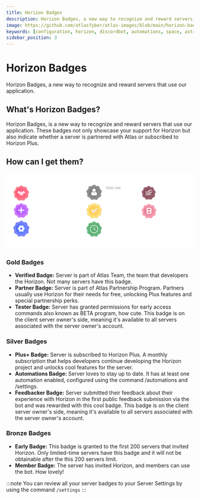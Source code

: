 ```yaml
---
title: Horizon Badges
description: Horizon Badges, a new way to recognize and reward servers that use our application.
image: https://github.com/atlasfyber/atlas-images/blob/main/horizon-badges.jpg?raw=true
keywords: [configuration, horizon, discordbot, automations, space, astronomy, settings]
sidebar_position: 3
---
```

# Horizon Badges
Horizon Badges, a new way to recognize and reward servers that use our application.

## What's Horizon Badges?
Horizon Badges, is a new way to recognize and reward servers that use our application. These badges not only showcase your support for Horizon but also indicate whether a server is partnered with Atlas or subscribed to Horizon Plus.

## How can I get them?
![Badges](https://github.com/atlasfyber/atlas-images/blob/main/horizon-badges-info.png?raw=true)

### Gold Badges
- **Verified Badge:** Server is part of Atlas Team, the team that developers the Horizon. Not many servers have this badge.
- **Partner Badge:** Server is part of Atlas Partnership Program. Partners usually use Horizon for their needs for free, unlocking Plus features and special partnership perks.
- **Tester Badge:** Server has granted permissions for early access commands also known as BETA program, how cute. This badge is on the client server owner's side, meaning it's available to all servers associated with the server owner's account.
### Silver Badges
- **Plus+ Badge:** Server is subscribed to Horizon Plus. A monthly subscription that helps developers continue developing the Horizon project and unlocks cool features for the server.
- **Automations Badge:** Server loves to stay up to date. It has at least one automation enabled, configured using the command /automations and /settings.
- **Feedbacker Badge:** Server submitted their feedback about their experience with Horizon in the first public feedback submission via the bot and was rewarded with this cool badge. This badge is on the client server owner's side, meaning it's available to all servers associated with the server owner's account.
### Bronze Badges
- **Early Badge:** This badge is granted to the first 200 servers that invited Horizon. Only limited-time servers have this badge and it will not be obtainable after the this 200 servers limit.
- **Member Badge:** The server has invited Horizon, and members can use the bot. How lovely!

:::note
You can review all your server badges to your Server Settings by using the command `/settings`
:::
